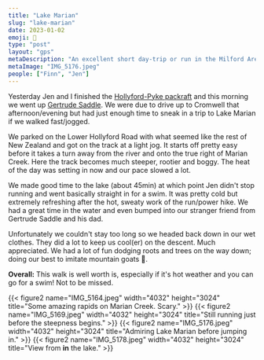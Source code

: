 ```yaml
---
title: "Lake Marian"
slug: "lake-marian"
date: 2023-01-02
emoji: 🏃
type: "post"
layout: "gps"
metaDescription: "An excellent short day-trip or run in the Milford Area with a swimming opportunity."
metaImage: "IMG_5176.jpeg"
people: ["Finn", "Jen"]
---
```


Yesterday Jen and I finished the [Hollyford-Pyke packraft](/posts/hollyford-pyke-packraft/) and this morning we went up [Gertrude Saddle](/posts/gertrude-saddle/). We were due to drive up to Cromwell that afternoon/evening but had just enough time to sneak in a trip to Lake Marian if we walked fast/jogged.

We parked on the Lower Hollyford Road with what seemed like the rest of New Zealand and got on the track at a light jog. It starts off pretty easy before it takes a turn away from the river and onto the true right of Marian Creek. Here the track becomes much steeper, rootier and boggy. The heat of the day was setting in now and our pace slowed a lot.

We made good time to the lake (about 45min) at which point Jen didn't stop running and went basically straight in for a swim. It was pretty cold but extremely refreshing after the hot, sweaty work of the run/power hike. We had a great time in the water and even bumped into our stranger friend from Gertrude Saddle and his dad.

Unfortunately we couldn't stay too long so we headed back down in our wet clothes. They did a lot to keep us cool(er) on the descent. Much appreciated. We had a lot of fun dodging roots and trees on the way down; doing our best to imitate mountain goats 🐐.

__Overall:__ This walk is well worth is, especially if it's hot weather and you can go for a swim! Not to be missed.

{{< figure2 name="IMG_5164.jpeg" width="4032" height="3024" title="Some amazing rapids on Marian Creek. Scary." >}}
{{< figure2 name="IMG_5169.jpeg" width="4032" height="3024" title="Still running just before the steepness begins." >}}
{{< figure2 name="IMG_5176.jpeg" width="4032" height="3024" title="Admiring Lake Marian before jumping in." >}}
{{< figure2 name="IMG_5178.jpeg" width="4032" height="3024" title="View from __in__ the lake." >}}

